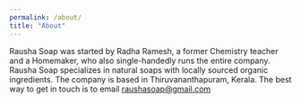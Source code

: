 ```yaml
---
permalink: /about/
title: "About"
---
```


Rausha Soap was started by Radha Ramesh, a former Chemistry teacher and a Homemaker, who also single-handedly runs the entire company. Rausha Soap specializes in natural soaps with locally sourced organic ingredients. The company is based in Thiruvananthapuram, Kerala. The best way to get in touch is to email [raushasoap@gmail.com](mailto:raushasoap@gmail.com)